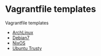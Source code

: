 Vagrantfile templates
===

Vagrantfile templates

* [ArchLinux](ArchLinux/Vagrantfile)
* [Debian7](Debian7/Vagrantfile)
* [NixOS](https://github.com/cosmo0920/packer-nixos-amd64/blob/master/Vagrantfile)
* [Ubuntu Trusty](https://github.com/cosmo0920/packer-template-Ubuntu-12.04.4-amd64-for-Ruby-GNOME2)
